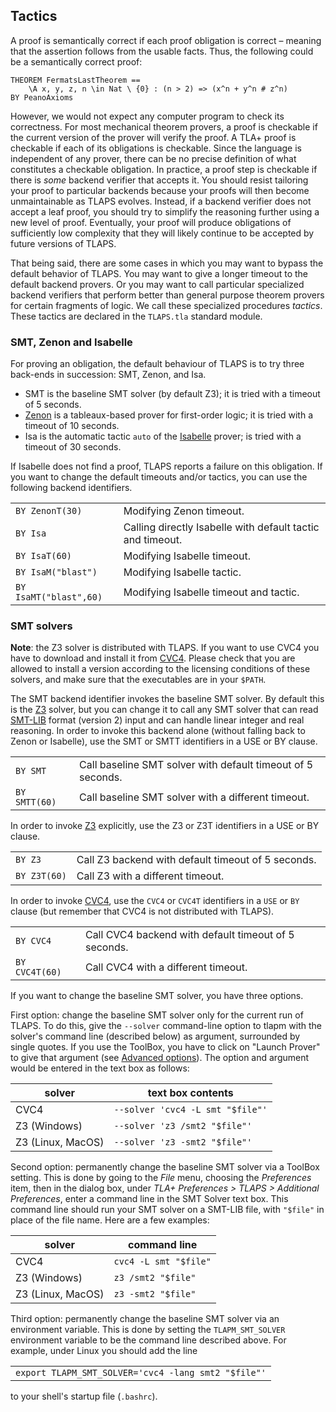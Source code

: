 <!DOCTYPE html PUBLIC "-//W3C//DTD XHTML 1.0 Transitional//EN" "http://www.w3.org/TR/xhtml1/DTD/xhtml1-transitional.dtd">
<html xmlns="http://www.w3.org/1999/xhtml" xml:lang="en-US" lang="en-US">
<head>
<meta http-equiv="Content-Type" content="text/html; charset=utf-8" />
<link rel="stylesheet" type="text/css" id="ss"/>
<title>TLA+ Proof System</title>
</head>
<body onload="tla_display()">
<script type="text/javascript">
  var baseurl = (document.URL.match (/.*[\\\/]content[\\\/]/))[0]
  baseurl = baseurl.slice (0, baseurl.length - "content/".length)
  document.getElementById('ss').href = baseurl + 'assets/css/common.css'
  document.write ('\x3Cscript type="text/javascript" src="'
                  + baseurl + 'assets/header.js">\x3C/script>')
</script>

<!-- DO NOT EDIT ABOVE THIS LINE, DO NOT REMOVE THIS LINE -->


## Tactics
<div class="hr"></div>

A proof is semantically correct if each proof obligation is correct –
meaning that the assertion follows from the usable facts. Thus, the
following could be a semantically correct proof:

```tla
THEOREM FermatsLastTheorem ==
    \A x, y, z, n \in Nat \ {0} : (n > 2) => (x^n + y^n # z^n)
BY PeanoAxioms
```

<!--
---- MODULE Fermat ----
EXTENDS TLAPS, Naturals
AXIOM PeanoAxioms == TRUE
THEOREM FermatsLastTheorem ==
    \A x, y, z, n \in Nat \ {0} : (n > 2) => (x^n + y^n # z^n)
BY PeanoAxioms
====
-->

However, we would not expect any computer program to check its
correctness. For most mechanical theorem provers, a proof is checkable
if the current version of the prover will verify the proof. A TLA+ proof
is checkable if each of its obligations is checkable. Since the language
is independent of any prover, there can be no precise definition of what
constitutes a checkable obligation. In practice, a proof step is
checkable if there is *some* backend verifier that accepts it. You
should resist tailoring your proof to particular backends because your
proofs will then become unmaintainable as TLAPS evolves. Instead, if a
backend verifier does not accept a leaf proof, you should try to
simplify the reasoning further using a new level of proof. Eventually,
your proof will produce obligations of sufficiently low complexity that
they will likely continue to be accepted by future versions of TLAPS.

That being said, there are some cases in which you may want to bypass
the default behavior of TLAPS. You may want to give a longer timeout to
the default backend provers. Or you may want to call particular
specialized backend verifiers that perform better than general purpose
theorem provers for certain fragments of logic. We call these
specialized procedures *tactics*. These tactics are declared in the
`TLAPS.tla` standard module.


### SMT, Zenon and Isabelle
<div class="hr"></div>

For proving an obligation, the default behaviour of TLAPS is to try
three back-ends in succession: SMT, Zenon, and Isa.

- SMT is the baseline SMT solver (by default Z3); it is tried with a
  timeout of 5 seconds.
- [Zenon](http://zenon-prover.org/) is a tableaux-based prover for
  first-order logic; it is tried with a timeout of 10 seconds.
- Isa is the automatic tactic `auto` of the
  [Isabelle](http://www.cl.cam.ac.uk/research/hvg/isabelle/) prover;
  is tried with a timeout of 30 seconds.

If Isabelle does not find a proof, TLAPS reports a failure on this
obligation. If you want to change the default timeouts and/or tactics,
you can use the following backend identifiers.

|    |    |
|----|----|
| `BY ZenonT(30)` | Modifying Zenon timeout. |
| `BY Isa` | Calling directly Isabelle with default tactic and timeout. |
| `BY IsaT(60)` | Modifying Isabelle timeout. |
| `BY IsaM("blast")` | Modifying Isabelle tactic. |
| `BY IsaMT("blast",60)` | Modifying Isabelle timeout and tactic. |


### SMT solvers
<div class="hr"></div>

**Note**: the Z3 solver is distributed
with TLAPS. If you want to use CVC4 you have to download and install it
from [CVC4](https://cvc4.github.io). Please check that you are allowed
to install a version according to the licensing conditions of these
solvers, and make sure that the executables are in your `$PATH`.

The SMT backend identifier invokes the baseline SMT solver. By default
this is the [Z3](https://github.com/Z3Prover/z3/wiki) solver, but you
can change it to call any SMT solver that can read
[SMT-LIB](http://smtlib.cs.uiowa.edu) format (version 2) input and can
handle linear integer and real reasoning. In order to invoke this
backend alone (without falling back to Zenon or Isabelle), use the SMT
or SMTT identifiers in a USE or BY clause.

|    |    |
|----|----|
| `BY SMT` | Call baseline SMT solver with default timeout of 5 seconds. |
| `BY SMTT(60)` | Call baseline SMT solver with a different timeout. |

In order to invoke [Z3](https://github.com/Z3Prover/z3/wiki) explicitly,
use the Z3 or Z3T identifiers in a USE or BY clause.

|    |    |
|----|----|
| `BY Z3` | Call Z3 backend with default timeout of 5 seconds. |
| `BY Z3T(60)` | Call Z3 with a different timeout. |

In order to invoke [CVC4](https://cvc4.github.io), use the `CVC4` or
`CVC4T` identifiers in a `USE` or `BY` clause (but remember that CVC4 is
not distributed with TLAPS).

|    |    |
|----|----|
| `BY CVC4` | Call CVC4 backend with default timeout of 5 seconds. |
| `BY CVC4T(60)` | Call CVC4 with a different timeout. |

If you want to change the baseline SMT solver, you have three options.

First option: change the baseline SMT solver only for the current run of
TLAPS. To do this, give the `--solver` command-line option to tlapm with
the solver's command line (described below) as argument, surrounded by
single quotes. If you use the ToolBox, you have to click on "Launch
Prover" to give that argument (see [Advanced
options](Advanced_options.html)). The option and argument would be
entered in the text box as follows:

| solver            | text box contents                |
|-------------------|----------------------------------|
| CVC4              | `--solver 'cvc4 -L smt "$file"'` |
| Z3 (Windows)      | `--solver 'z3 /smt2 "$file"'`    |
| Z3 (Linux, MacOS) | `--solver 'z3 -smt2 "$file"'`    |

Second option: permanently change the baseline SMT solver via a ToolBox
setting. This is done by going to the *File* menu, choosing the
*Preferences* item, then in the dialog box, under
*TLA+ Preferences > TLAPS > Additional Preferences*,
enter a command line in the SMT Solver text box.
This command line should run your SMT solver on a SMT-LIB file,
with `"$file"` in place of the file name. Here are a few examples:

| solver            | command line          |
|-------------------|-----------------------|
| CVC4              | `cvc4 -L smt "$file"` |
| Z3 (Windows)      | `z3 /smt2 "$file"`    |
| Z3 (Linux, MacOS) | `z3 -smt2 "$file"`    |

Third option: permanently change the baseline SMT solver via an
environment variable. This is done by setting the `TLAPM_SMT_SOLVER`
environment variable to be the command line described above. For
example, under Linux you should add the line

|    |
|----|
| `export TLAPM_SMT_SOLVER='cvc4 -lang smt2 "$file"'` |

to your shell's startup file (`.bashrc`).


<!-- DO NOT EDIT BELOW THIS LINE, DO NOT REMOVE THIS LINE -->

<script type="text/javascript">
  document.write ('\x3Cscript type="text/javascript" src="'
                  + baseurl + 'assets/footer.js">\x3C/script>')
</script>
</body>
</html>

